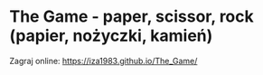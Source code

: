 # The Game - paper, scissor, rock (papier, nożyczki, kamień)

Zagraj online: https://iza1983.github.io/The_Game/
